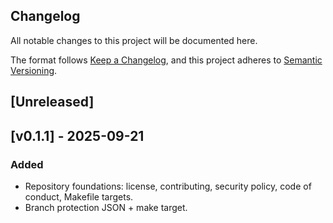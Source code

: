 ## Changelog
All notable changes to this project will be documented here.

The format follows [Keep a Changelog](https://keepachangelog.com/en/1.0.0/),
and this project adheres to [Semantic Versioning](https://semver.org/spec/v2.0.0.html).

## [Unreleased]

## [v0.1.1] - 2025-09-21
### Added
- Repository foundations: license, contributing, security policy, code of conduct, Makefile targets.
- Branch protection JSON + make target.
